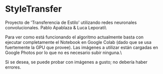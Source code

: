 # StyleTransfer
Proyecto de 'Transferencia de Estilo' utilizando redes neuronales convolucionales.
Pablo Apablaza & Luca Leporati\

Para ver como está funcionando el algoritmo actualmente basta con ejecutar completamente el Notebook en Google Colab (dado que se usa fuertemente la GPU que provee). Las imágenes a utilizar están cargadas en Google Photos por lo que no es necesario subir ninguna.\

Si se desea, se puede probar con imágenes a gusto; no debería haber errores.

